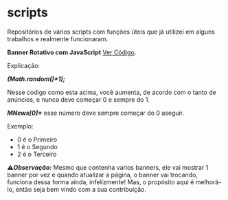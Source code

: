 # scripts
Repositórios de vários scripts com funções úteis que já utilizei em alguns trabalhos e realmente funcionaram.

**Banner Rotativo com JavaScript** [Ver Código](https://doni7brandao.github.io/scripts/banner_rotativo_JavaScript/banners.js).

Explicação:

**_(Math.random()*1);_**

Nesse codigo como esta acima, você aumenta, de acordo com o tanto de anúncios, e nunca deve começar 0 e sempre do 1.

***MNews[0]=*** esse número deve sempre começar do 0 aseguir.

Exemplo:
+ 0 é o Primeiro
+ 1 é o Segundo
+ 2 é o Terceiro

:warning:**_Observação:_** Mesmo que contenha varios banners, ele vai mostrar 1 banner por vez e quando atualizar a página, o banner vai trocando, funciona dessa forma ainda, infelizmente! Mas, o propósito aqui é melhorá-lo, então seja bem vindo com a sua contribuição.
